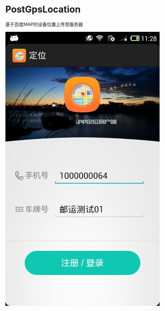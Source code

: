 # PostGpsLocation
基于百度MAP的设备位置上传至服务器


![no1](https://github.com/Felix-007/PostGpsLocation/blob/master/screenshots/no1.png "no1")

